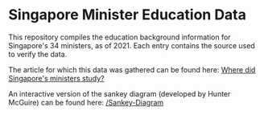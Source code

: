 # Singapore Minister Education Data

This repository compiles the education background information for Singapore's 34 ministers, as of 2021. Each entry contains the source used to verify the data.

The article for which this data was gathered can be found here: [Where did Singapore's ministers study?](https://samizdat.ghost.io/where-did-singapores-ministers-study/)

An interactive version of the sankey diagram (developed by Hunter McGuire) can be found here: [/Sankey-Diagram](/Sankey-Diagram.html)

